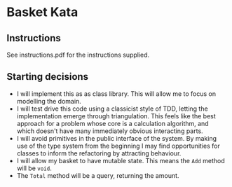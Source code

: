 # Basket Kata

## Instructions

See instructions.pdf for the instructions supplied.

## Starting decisions

- I will implement this as as class library. This will allow me to focus on modelling the domain.
- I will test drive this code using a classicist style of TDD, letting the implementation emerge through triangulation. This feels like the best approach for a problem whose core is a calculation algorithm, and which doesn't have many immediately obvious interacting parts.
- I will avoid primitives in the public interface of the system. By making use of the type system from the beginning I may find opportunities for classes to inform the refactoring by attracting behaviour.
- I will allow my basket to have mutable state. This means the `Add` method will be `void`.
- The `Total` method will be a query, returning the amount.
